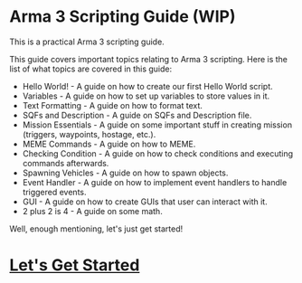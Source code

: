 # Arma 3 Scripting Guide (WIP)

This is a practical Arma 3 scripting guide.

This guide covers important topics relating to Arma 3 scripting. Here is the list of what topics are covered in this guide:
- Hello World! - A guide on how to create our first Hello World script.
- Variables - A guide on how to set up variables to store values in it.
- Text Formatting - A guide on how to format text.
- SQFs and Description - A guide on SQFs and Description file.
- Mission Essentials - A guide on some important stuff in creating mission (triggers, waypoints, hostage, etc.).
- MEME Commands - A guide on how to MEME.
- Checking Condition - A guide on how to check conditions and executing commands afterwards.
- Spawning Vehicles - A guide on how to spawn objects.
- Event Handler - A guide on how to implement event handlers to handle triggered events.
- GUI - A guide on how to create GUIs that user can interact with it.
- 2 plus 2 is 4 - A guide on some math.

Well, enough mentioning, let's just get started!

# [Let's Get Started](https://github.com/OctsvoR/Arma-3-Scripting-Guide/wiki)
